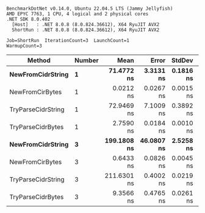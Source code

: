 ```

BenchmarkDotNet v0.14.0, Ubuntu 22.04.5 LTS (Jammy Jellyfish)
AMD EPYC 7763, 1 CPU, 4 logical and 2 physical cores
.NET SDK 8.0.402
  [Host]   : .NET 8.0.8 (8.0.824.36612), X64 RyuJIT AVX2
  ShortRun : .NET 8.0.8 (8.0.824.36612), X64 RyuJIT AVX2

Job=ShortRun  IterationCount=3  LaunchCount=1  
WarmupCount=3  

```
| Method             | Number | Mean        | Error      | StdDev    | Min         | Max         | Allocated |
|------------------- |------- |------------:|-----------:|----------:|------------:|------------:|----------:|
| **NewFromCidrString**  | **1**      |  **71.4772 ns** |  **3.3131 ns** | **0.1816 ns** |  **71.2685 ns** |  **71.5989 ns** |         **-** |
| NewFromCirBytes    | 1      |   0.0212 ns |  0.0267 ns | 0.0015 ns |   0.0197 ns |   0.0227 ns |         - |
| TryParseCidrString | 1      |  72.9469 ns |  7.1009 ns | 0.3892 ns |  72.6090 ns |  73.3725 ns |         - |
| TryParseCidrBytes  | 1      |   2.7590 ns |  0.0184 ns | 0.0010 ns |   2.7583 ns |   2.7601 ns |         - |
| **NewFromCidrString**  | **3**      | **199.1808 ns** | **46.0807 ns** | **2.5258 ns** | **197.6380 ns** | **202.0957 ns** |         **-** |
| NewFromCirBytes    | 3      |   0.6433 ns |  0.0826 ns | 0.0045 ns |   0.6403 ns |   0.6485 ns |         - |
| TryParseCidrString | 3      | 211.6301 ns |  0.4002 ns | 0.0219 ns | 211.6139 ns | 211.6550 ns |         - |
| TryParseCidrBytes  | 3      |   9.3566 ns |  0.4765 ns | 0.0261 ns |   9.3274 ns |   9.3777 ns |         - |
